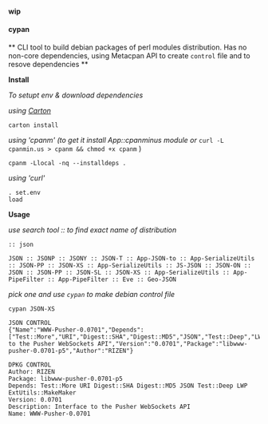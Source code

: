 #### wip

#### cypan 
** CLI tool to build debian packages of perl modules distribution. Has no non-core dependencies, using Metacpan API to create `control` file and to resove dependencies **

**Install**

*To setupt env & download dependencies*

*using [Carton](https://metacpan.org/pod/Carton)*

```
carton install
```

*using 'cpanm' (to get it install App::cpanminus module or* `curl -L cpanmin.us > cpanm && chmod +x cpanm` ) 

```
cpanm -Llocal -nq --installdeps .
```

*using 'curl'*
```
. set.env
load
```

**Usage**

*use search tool :: to find exact name of distribution*

```
:: json

JSON :: JSONP :: JSONY :: JSON-T :: App-JSON-to :: App-SerializeUtils :: JSON-PP :: JSON-XS :: App-SerializeUtils :: JS-JSON :: JSON-ON :: JSON :: JSON-PP :: JSON-SL :: JSON-XS :: App-SerializeUtils :: App-PipeFilter :: App-PipeFilter :: Eve :: Geo-JSON
```

*pick one and use ```cypan``` to make debian control file*

```
cypan JSON-XS
 
JSON CONTROL
{"Name":"WWW-Pusher-0.0701","Depends":["Test::More","URI","Digest::SHA","Digest::MD5","JSON","Test::Deep","LWP","ExtUtils::MakeMaker"],"Description":"Interface to the Pusher WebSockets API","Version":"0.0701","Package":"libwww-pusher-0.0701-p5","Author":"RIZEN"}

DPKG CONTROL
Author: RIZEN
Package: libwww-pusher-0.0701-p5
Depends: Test::More URI Digest::SHA Digest::MD5 JSON Test::Deep LWP ExtUtils::MakeMaker
Version: 0.0701
Description: Interface to the Pusher WebSockets API
Name: WWW-Pusher-0.0701
```
